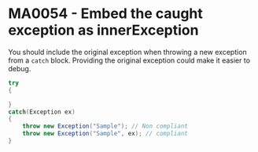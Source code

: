 # MA0054 - Embed the caught exception as innerException

You should include the original exception when throwing a new exception from a `catch` block. Providing the original exception could make it easier to debug.

````csharp
try
{

}
catch(Exception ex)
{
    throw new Exception("Sample"); // Non compliant
    throw new Exception("Sample", ex); // compliant
}
````
